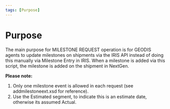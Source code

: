 ```yaml
---
tags: [Purpose]
---
```


# Purpose

The main purpose for MILESTONE REQUEST operation is for GEODIS agents to update milestones on shipments via the IRIS
API instead of doing this manually via Milestone Entry in IRIS. When a milestone is added via this script,
the milestone is added on the shipment in NextGen.

**Please note:**
1. Only one milestone event is allowed in each request (see addmilestoneext.xsd for reference).
2. Use the Estimated segment, to indicate this is an estimate date, otherwise its assumed Actual.